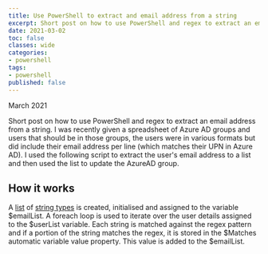 ```yaml
---
title: Use PowerShell to extract and email address from a string
excerpt: Short post on how to use PowerShell and regex to extract an email address from a string.
date: 2021-03-02
toc: false
classes: wide
categories:
- powershell
tags:
- powershell
published: false
---
```

March 2021

Short post on how to use PowerShell and regex to extract an email address from a string. I was recently given a spreadsheet of Azure AD groups and users that should be in those groups, the users were in various formats but did include their email address per line (which matches their UPN in Azure AD).
I used the following script to extract the user's email address to a list and then used the list to update the AzureAD group.

<script src="https://gist.github.com/MatthewJDavis/74743afd13e54afd171289e1c4f70a3d.js"></script>

## How it works

A [list] of [string types] is created, initialised and assigned to the variable $emailList.
A foreach loop is used to iterate over the user details assigned to the $userList variable. Each string is matched against the regex pattern and if a portion of the string matches the regex, it is stored in the $Matches automatic variable value property. This value is added to the $emailList.

[list]: https://docs.microsoft.com/en-us/dotnet/api/system.collections.generic.list-1?view=net-5.0
[string types]: https://docs.microsoft.com/en-us/dotnet/api/system.string?view=net-5.0
[matches]: https://docs.microsoft.com/en-us/powershell/module/microsoft.powershell.core/about/about_automatic_variables?view=powershell-7.1#matches